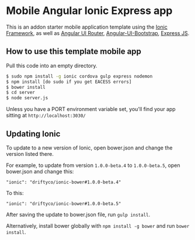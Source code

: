 Mobile Angular Ionic Express app
================================

This is an addon starter mobile application template using the [Ionic Framework](http://ionicframework.com/), as well as [Angular UI Router](http://angular-ui.github.io/ui-router/), [Angular-UI-Bootstrap](http://angular-ui.github.io/), [Express JS](http://expressjs.com/).

## How to use this template mobile app
Pull this code into an empty directory.
```bash
$ sudo npm install -g ionic cordova gulp express nodemon
$ npm install [do sudo if you get EACESS errors]
$ bower install
$ cd server
$ node server.js
```
Unless you have a PORT environment variable set, you'll find your app sitting at ````http://localhost:3030/````

## Updating Ionic

To update to a new version of Ionic, open bower.json and change the version listed there.

For example, to update from version `1.0.0-beta.4` to `1.0.0-beta.5`, open bower.json and change this:

```
"ionic": "driftyco/ionic-bower#1.0.0-beta.4"
```

To this:

```
"ionic": "driftyco/ionic-bower#1.0.0-beta.5"
```

After saving the update to bower.json file, run `gulp install`.

Alternatively, install bower globally with `npm install -g bower` and run `bower install`.
